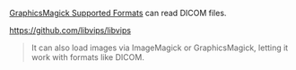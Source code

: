 [GraphicsMagick Supported Formats](http://www.graphicsmagick.org/formats.html) can read DICOM files.

https://github.com/libvips/libvips

> It can also load images via ImageMagick or GraphicsMagick, letting it work with formats like DICOM.

